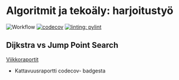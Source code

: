 # Algoritmit ja tekoäly: harjoitustyö

![Workflow](https://github.com/juhaaa/at-labra/workflows/CI/badge.svg) [![codecov](https://codecov.io/gh/juhaaa/at-labra/graph/badge.svg?token=BENOAZOSED)](https://codecov.io/gh/juhaaa/at-labra) [![linting: pylint](https://img.shields.io/badge/linting-pylint-yellowgreen)](https://github.com/pylint-dev/pylint)



## Dijkstra vs Jump Point Search

[Viikkoraportit](https://github.com/juhaaa/at-labra/blob/main/dokumentaatio/viikkoraportit/)

- Kattavuusraportti codecov- badgesta